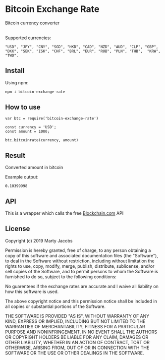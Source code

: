 # Bitcoin Exchange Rate

Bitcoin currency converter

<br>Supported currencies:</b>

`"USD", "JPY", "CNY", "SGD", "HKD", "CAD", "NZD", "AUD", "CLP", "GBP", "DKK", "SEK", "ISK", "CHF", "BRL", "EUR", "RUB",
"PLN", "THB",  "KRW", "TWD".`


## Install
Using npm:
```sh
npm i bitcoin-exchange-rate
```

## How to use
```
var btc = require('bitcoin-exchange-rate')

const currency = 'USD';
const amount = 1000;

btc.bitcoinrate(currency, amount)
```

## Result

Converted amount in bitcoin

Example output:

`0.10399998`

## API

This is a wrapper which calls the free [Blockchain.com](https://www.blockchain.com/api/exchange_rates_api) API

## License

Copyright (c) 2019 Marty Jacobs

Permission is hereby granted, free of charge, to any person obtaining a copy of this
software and associated documentation files (the "Software"), to deal in the Software
without restriction, including without limitation the rights to use, copy, modify,
merge, publish, distribute, sublicense, and/or sell copies of the Software, and to
permit persons to whom the Software is furnished to do so, subject to the following
conditions:

No guarentees if the exchange rates are accurate and I waive all liability on how this software is used.

The above copyright notice and this permission notice shall be included in all copies
or substantial portions of the Software.

THE SOFTWARE IS PROVIDED "AS IS", WITHOUT WARRANTY OF ANY KIND, EXPRESS OR IMPLIED,
INCLUDING BUT NOT LIMITED TO THE WARRANTIES OF MERCHANTABILITY, FITNESS FOR A
PARTICULAR PURPOSE AND NONINFRINGEMENT. IN NO EVENT SHALL THE AUTHORS OR COPYRIGHT
HOLDERS BE LIABLE FOR ANY CLAIM, DAMAGES OR OTHER LIABILITY, WHETHER IN AN ACTION OF
CONTRACT, TORT OR OTHERWISE, ARISING FROM, OUT OF OR IN CONNECTION WITH THE SOFTWARE OR
THE USE OR OTHER DEALINGS IN THE SOFTWARE.
